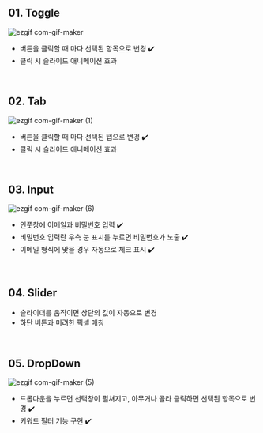## 01. Toggle
![ezgif com-gif-maker](https://user-images.githubusercontent.com/97436315/167864272-5be50009-3d1d-4fab-9da6-ea115e7e4a39.gif)
- 버튼을 클릭할 때 마다 선택된 항목으로 변경 ✔️ <br/>
- 클릭 시 슬라이드 애니메이션 효과
<br />

## 02. Tab

![ezgif com-gif-maker (1)](https://user-images.githubusercontent.com/97436315/167864914-cf54734e-f34f-4cbb-9ce1-5a6b8b41a02e.gif)
-  버튼을 클릭할 때 마다 선택된 탭으로 변경 ✔️ <br/>
- 클릭 시 슬라이드 애니메이션 효과

<br />

## 03. Input
![ezgif com-gif-maker (6)](https://user-images.githubusercontent.com/97436315/168273042-09d56ce8-3402-4407-9517-76bf1b85ac6f.gif)
- 인풋창에 이메일과 비밀번호 입력 ✔️
- 비밀번호 입력란 우측 눈 표시를 누르면 비밀번호가 노출 ✔️ <br/>
- 이메일 형식에 맞을 경우 자동으로 체크 표시 ✔️ <br/>

<br />

## 04. Slider
- 슬라이더를 움직이면 상단의 값이 자동으로 변경
- 하단 버튼과 미려한 픽셀 매칭

<br />

## 05. DropDown
![ezgif com-gif-maker (5)](https://user-images.githubusercontent.com/97436315/168272596-6113ec2c-9462-45b3-bc4e-05e6deefd5ae.gif)
- 드롭다운을 누르면 선택창이 펼쳐지고, 아무거나 골라 클릭하면 선택된 항목으로 변경 ✔️ <br/>
- 키워드 필터 기능 구현 ✔️ <br/>


